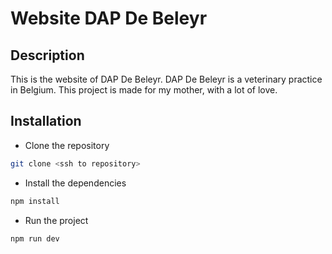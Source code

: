 # Website DAP De Beleyr

## Description

This is the website of DAP De Beleyr. DAP De Beleyr is a veterinary practice in Belgium.
This project is made for my mother, with a lot of love.

## Installation

- Clone the repository

```bash
git clone <ssh to repository>
```

- Install the dependencies

```bash
npm install
```

- Run the project

```bash
npm run dev
```
